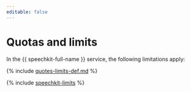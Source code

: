 ```yaml
---
editable: false
---
```

# Quotas and limits

In the {{ speechkit-full-name }} service, the following limitations apply:

{% include [quotes-limits-def.md](../../_includes/quotes-limits-def.md) %}

{% include [speechkit-limits](../../_includes/speechkit-limits.md) %}